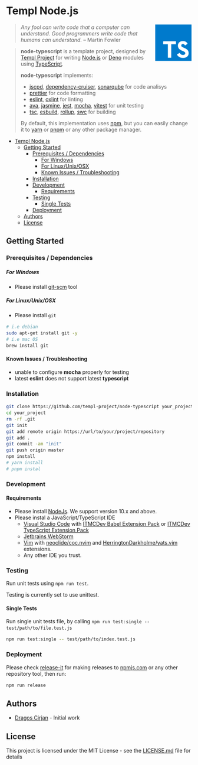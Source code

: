# Templ Node.js

<img alt="JavaScript Logo" src="https://github.com/templ-project/node-typescript/blob/main/typescript.svg?raw=true" width="20%" align="right" />

<!-- Project Description Starts Here -->

> _Any fool can write code that a computer can understand. Good programmers write code that humans can understand._ – Martin Fowler

> **node-typescript** is a template project, designed by [Templ Project](http://templ-project.github.io) for writing [Node.js](https://nodejs.org/en/) or [Deno](https://deno.com/) modules using [TypeScript](https://www.typescriptlang.org/).
>
> **node-typescript** implements:
>
> - [jscpd](https://github.com/kucherenko/jscpd), [dependency-cruiser](https://github.com/sverweij/dependency-cruiser), [sonarqube](https://www.sonarqube.org/) for code analisys
> - [prettier](https://prettier.io/) for code formatting
> - [eslint](https://eslint.org/), [oxlint](https://oxc-project.github.io/) for linting
> - [ava](https://github.com/avajs), [jasmine](https://jasmine.github.io/), [jest](https://jestjs.io/), [mocha](https://mochajs.org/), [vitest](https://vitest.dev/) for unit testing
> - [tsc](https://www.typescriptlang.org/docs/handbook/compiler-options.html), [esbuild](https://esbuild.github.io/), [rollup](https://rollupjs.org/), [swc](https://swc.rs/) for building
>
> By default, this implementation uses [npm](https://www.npmjs.com/), but you can easily change it to [yarn](https://yarnpkg.com/) or [pnpm](https://pnpm.js.org/) or any other package manager.

<!-- Project Description Ends Here -->

<!--
Insert Table of Contents Here
This can be done using [AlanWalk.markdown-toc](https://marketplace.visualstudio.com/items?itemName=AlanWalk.markdown-toc) plugin,
which is also included in
[itmcdev.generic-extension-pack](https://marketplace.visualstudio.com/items?itemName=itmcdev.generic-extension-pack) extension pack.
-->
<!-- TOC -->

- [Templ Node.js](#templ-nodejs)
  - [Getting Started](#getting-started)
    - [Prerequisites / Dependencies](#prerequisites--dependencies)
        - [For Windows](#for-windows)
        - [For Linux/Unix/OSX](#for-linuxunixosx)
      - [Known Issues / Troubleshooting](#known-issues--troubleshooting)
    - [Installation](#installation)
    - [Development](#development)
      - [Requirements](#requirements)
    - [Testing](#testing)
      - [Single Tests](#single-tests)
    - [Deployment](#deployment)
  - [Authors](#authors)
  - [License](#license)

<!-- /TOC -->

## Getting Started

### Prerequisites / Dependencies

<!-- What things you need to install the software and how to install them (based on each OS type). -->

##### For Windows

- Please install [git-scm](https://git-scm.com/download/win) tool

##### For Linux/Unix/OSX

- Please install `git`

```bash
# i.e debian
sudo apt-get install git -y
# i.e mac OS
brew install git
```

#### Known Issues / Troubleshooting

* unable to configure **mocha** properly for testing
* latest **eslint** does not support latest **typescript**

### Installation

<!--
A step by step series of examples that tell you how to get a development env running
Use sub-headers if necesary
-->

```bash
git clone https://github.com/templ-project/node-typescript your_project
cd your_project
rm -rf .git
git init
git add remote origin https://url/to/your/project/repository
git add .
git commit -am "init"
git push origin master
npm install
# yarn install
# pnpm instal
```

### Development

<!-- Explain any development process for the project, if necesary -->

#### Requirements

- Please install [NodeJs](https://nodejs.org/en/). We support version 10.x and above.
- Please instal a JavaScript/TypeScript IDE
  - [Visual Studio Code](https://code.visualstudio.com/) with [ITMCDev Babel Extension Pack](https://marketplace.visualstudio.com/items?itemName=itmcdev.node-babel-extension-pack) or [ITMCDev TypeScript Extension Pack](https://marketplace.visualstudio.com/items?itemName=itmcdev.node-typescript-extension-pack)
  - [Jetbrains WebStorm](https://www.jetbrains.com/webstorm/)
  - [Vim](https://www.vim.org/) with [neoclide/coc.nvim](https://github.com/neoclide/coc.nvim) and [HerringtonDarkholme/yats.vim](https://github.com/HerringtonDarkholme/yats.vim) extensions.
  - Any other IDE you trust.

### Testing

<!-- Explain how to run the automated tests for this system -->

Run unit tests using `npm run test`.

Testing is currently set to use unittest.

#### Single Tests

Run single unit tests file, by calling `npm run test:single -- test/path/to/file.test.js`

```bash
npm run test:single -- test/path/to/index.test.js
```

### Deployment

<!-- Add additional notes about how to deploy this on a live system -->

Please check [release-it](https://www.npmjs.com/package/release-it) for making releases to [npmjs.com](https://www.npmjs.com/) or any other repository tool, then run:

```bash
npm run release
```

## Authors

- [Dragos Cirjan](mailto:dragos.cirjan@gmail.com) - Initial work

<!-- ## Issues / Support

Add a set of links to the [issues](/templ-project/node-typescript/issues) page/website, so people can know where to add issues/bugs or ask for support. -->

## License

<!-- Add licence fit for the project -->

This project is licensed under the MIT License - see the [LICENSE.md](LICENSE.md) file for details

<!-- ## Changelog

Small changelog history. The rest should be added to [CHANGELOG.md](CHANGELOG.md).

See here a template for changelogs: https://keepachangelog.com/en/1.0.0/

Also see this tool for automatically generating them: https://www.npmjs.com/package/changelog -->
